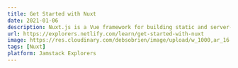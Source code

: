 ```yaml
---
title: Get Started with Nuxt
date: 2021-01-06
description: Nuxt.js is a Vue framework for building static and server-side rendered sites. This mission will walk you through the essentials of building a Nuxt.js site from the ground up.
url: https://explorers.netlify.com/learn/get-started-with-nuxt
image: https://res.cloudinary.com/debsobrien/image/upload/w_1000,ar_16:9,c_fill,g_auto,e_sharpen/v1610040385/debbie.codes/courses/Screenshot_2021-01-07_at_18.25.19_fzha5x.png
tags: [Nuxt]
platform: Jamstack Explorers
---
```


